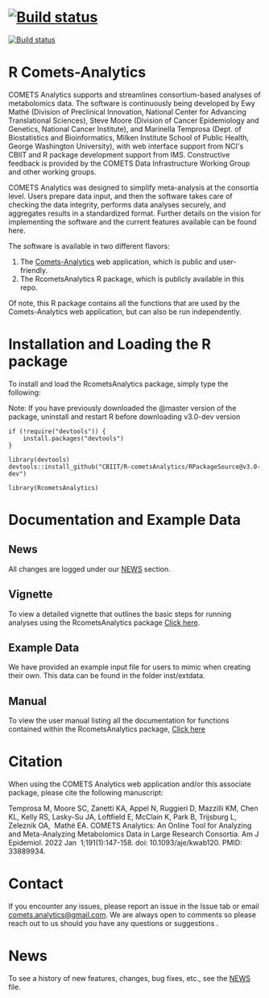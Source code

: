 
# [![Build status](https://ci.appveyor.com/api/projects/status/github/CBIIT/R-cometsAnalytics?branch=v3.0-dev)](https://ci.appveyor.com/project/Mathelab/r-cometsanalytics)
[![Build status](https://github.com/CBIIT/R-cometsAnalytics/workflows/R-CMD-check/badge.svg?branch=v3.0-dev)](https://github.com/CBIIT/R-cometsAnalytics/actions)

# R Comets-Analytics

COMETS Analytics supports and streamlines consortium-based analyses of metabolomics data. The software is continuously being developed by Ewy Mathé (Division of Preclinical Innovation, National Center for Advancing Translational Sciences), Steve Moore (Division of Cancer Epidemiology and Genetics, National Cancer Institute), and Marinella Temprosa (Dept. of Biostatistics and Bioinformatics, Milken Institute School of Public Health, George Washington University), with web interface support from NCI's CBIIT and R package development support from IMS. Constructive feedback is provided by the COMETS Data Infrastructure Working Group and other working groups.

COMETS Analytics was designed to simplify meta-analysis at the consortia level. Users prepare data input, and then the software takes care of checking the data integrity, performs data analyses securely, and aggregates results in a standardized format. Further details on the vision for implementing the software and the current features available can be found here.

The software is available in two different flavors:
1) The [Comets-Analytics](http://comets-analytics.org/) web application, which is public and user-friendly.
2) The RcometsAnalytics R package, which is publicly available in this repo.

Of note, this R package contains all the functions that are used by the Comets-Analytics web application, but can also be run independently.  

# Installation and Loading the R package

To install and load the RcometsAnalytics package, simply type the following:

Note: If you have previously downloaded the @master version of the package, uninstall and restart R before downloading v3.0-dev version

```
if (!require("devtools")) {
    install.packages("devtools")
}

library(devtools)
devtools::install_github("CBIIT/R-cometsAnalytics/RPackageSource@v3.0-dev")

library(RcometsAnalytics)
```

# Documentation and Example Data

## News
All changes are logged under our [NEWS](https://github.com/CBIIT/R-cometsAnalytics/blob/master/RPackageSource/NEWS)  section.  

## Vignette
To view a detailed vignette that outlines the basic steps for running analyses using the RcometsAnalytics package [Click here](https://cbiit.github.io/R-cometsAnalytics/cometsvignette_v2.1.html).

## Example Data
We have provided an example input file for users to mimic when creating their own.  This data can be found in the folder inst/extdata.

## Manual
To view the user manual listing all the documentation for functions contained within the RcometsAnalytics package, [Click here](https://github.com/CBIIT/R-cometsAnalytics/blob/gh-pages/RcometsAnalytics-manual-v2.1.pdf) 

# Citation
When using the COMETS Analytics web application and/or this associate package, please cite the following manuscript:

Temprosa M, Moore SC, Zanetti KA, Appel N, Ruggieri D, Mazzilli KM, Chen KL, Kelly RS, Lasky-Su JA, Loftfield E, McClain K, Park B, Trijsburg L, Zeleznik OA,    Mathé EA. COMETS Analytics: An Online Tool for Analyzing and Meta-Analyzing Metabolomics Data in Large Research Consortia. Am J Epidemiol. 2022 Jan  1;191(1):147-158. doi: 10.1093/aje/kwab120. PMID: 33889934.

# Contact

If you encounter any issues, please report an issue in the Issue tab or email comets.analytics@gmail.com.  We are always open to comments so please reach out to us should you have any questions or suggestions .

# News
To see a history of new features, changes, bug fixes, etc., see the [NEWS](https://github.com/CBIIT/R-cometsAnalytics/blob/master/RPackageSource/NEWS) file.
